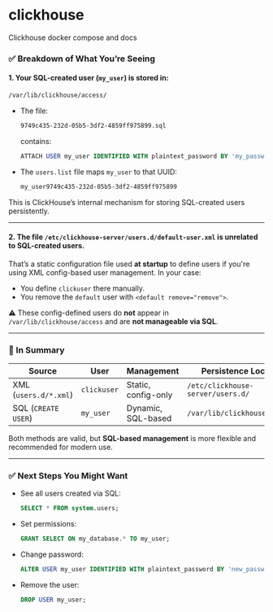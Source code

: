 # clickhouse

Clickhouse docker compose and docs

### ✅ Breakdown of What You’re Seeing

#### 1. **Your SQL-created user (`my_user`) is stored in:**

```bash
/var/lib/clickhouse/access/
```

- The file:

  ```sh
  9749c435-232d-05b5-3df2-4859ff975899.sql
  ```

  contains:

  ```sql
  ATTACH USER my_user IDENTIFIED WITH plaintext_password BY 'my_password';
  ```

- The `users.list` file maps `my_user` to that UUID:

  ```sh
  my_user9749c435-232d-05b5-3df2-4859ff975899
  ```

This is ClickHouse’s internal mechanism for storing SQL-created users persistently.

---

#### 2. **The file `/etc/clickhouse-server/users.d/default-user.xml` is unrelated to SQL-created users.**

That’s a static configuration file used **at startup** to define users if you're using XML config-based user management. In your case:

- You define `clickuser` there manually.
- You remove the `default` user with `<default remove="remove">`.

⚠️ These config-defined users do **not** appear in `/var/lib/clickhouse/access` and are **not manageable via SQL**.

---

### 🔧 In Summary

| Source                | User        | Management          | Persistence Location              |
| --------------------- | ----------- | ------------------- | --------------------------------- |
| XML (`users.d/*.xml`) | `clickuser` | Static, config-only | `/etc/clickhouse-server/users.d/` |
| SQL (`CREATE USER`)   | `my_user`   | Dynamic, SQL-based  | `/var/lib/clickhouse/access/`     |

Both methods are valid, but **SQL-based management** is more flexible and recommended for modern use.

---

### ✅ Next Steps You Might Want

- See all users created via SQL:

  ```sql
  SELECT * FROM system.users;
  ```

- Set permissions:

  ```sql
  GRANT SELECT ON my_database.* TO my_user;
  ```

- Change password:

  ```sql
  ALTER USER my_user IDENTIFIED WITH plaintext_password BY 'new_password';
  ```

- Remove the user:

  ```sql
  DROP USER my_user;
  ```
